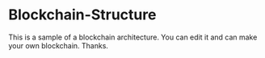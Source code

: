 # Blockchain-Structure
This is a sample of a blockchain architecture. You can edit it and can make your own blockchain.
Thanks.
